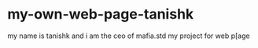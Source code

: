 # my-own-web-page-tanishk
my name is tanishk and i am the ceo of mafia.std my project for web p[age
